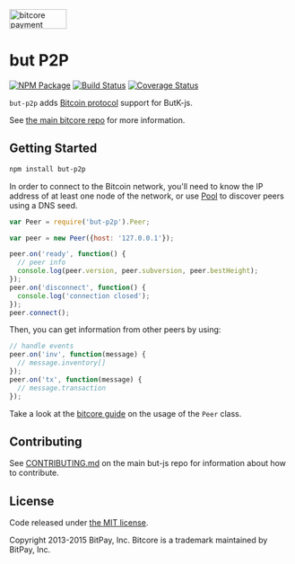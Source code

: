 <img src="http://bitcore.io/css/images/bitcore-p2p.svg" alt="bitcore payment protocol" height="35" width="102">

but P2P
=======

[![NPM Package](https://img.shields.io/npm/v/bitcore-p2p.svg?style=flat-square)](https://www.npmjs.org/package/bitcore-p2p)
[![Build Status](https://img.shields.io/travis/bitpay/bitcore-p2p.svg?branch=master&style=flat-square)](https://travis-ci.org/bitpay/bitcore-p2p)
[![Coverage Status](https://img.shields.io/coveralls/bitpay/bitcore-p2p.svg?style=flat-square)](https://coveralls.io/r/bitpay/bitcore-p2p?branch=master)

`but-p2p` adds [Bitcoin protocol](https://en.bitcoin.it/wiki/Protocol_documentation) support for ButK-js.

See [the main bitcore repo](https://github.com/bitpay/bitcore) for more information.

## Getting Started

```sh
npm install but-p2p
```
In order to connect to the Bitcoin network, you'll need to know the IP address of at least one node of the network, or use [Pool](/docs/pool.md) to discover peers using a DNS seed.

```javascript
var Peer = require('but-p2p').Peer;

var peer = new Peer({host: '127.0.0.1'});

peer.on('ready', function() {
  // peer info
  console.log(peer.version, peer.subversion, peer.bestHeight);
});
peer.on('disconnect', function() {
  console.log('connection closed');
});
peer.connect();
```

Then, you can get information from other peers by using:

```javascript
// handle events
peer.on('inv', function(message) {
  // message.inventory[]
});
peer.on('tx', function(message) {
  // message.transaction
});
```

Take a look at the [bitcore guide](http://bitcore.io/guide/peer.html) on the usage of the `Peer` class.

## Contributing

See [CONTRIBUTING.md](https://github.com/digicontributer/but-js/blob/master/CONTRIBUTING.md) on the main but-js repo for information about how to contribute.

## License

Code released under [the MIT license](https://github.com/digicontributer/but-js/blob/master/LICENSE).

Copyright 2013-2015 BitPay, Inc. Bitcore is a trademark maintained by BitPay, Inc.
